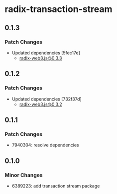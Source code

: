# radix-transaction-stream

## 0.1.3

### Patch Changes

- Updated dependencies [5fec17e]
  - radix-web3.js@0.3.3

## 0.1.2

### Patch Changes

- Updated dependencies [732f37d]
  - radix-web3.js@0.3.2

## 0.1.1

### Patch Changes

- 7940304: resolve dependencies

## 0.1.0

### Minor Changes

- 6389223: add transaction stream package
